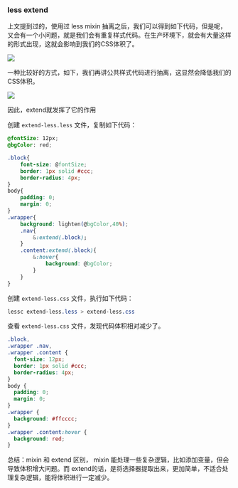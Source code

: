 ### less extend
上文提到过的，使用过 less mixin 抽离之后，我们可以得到如下代码，但是呢，又会有一个小问题，就是我们会有重复样式代码。在生产环境下，就会有大量这样的形式出现，这就会影响到我们的CSS体积了。

![](https://img-blog.csdnimg.cn/2020052917481580.png?x-oss-process=image/watermark,type_ZmFuZ3poZW5naGVpdGk,shadow_10,text_aHR0cHM6Ly9ibG9nLmNzZG4ubmV0L3dlaXhpbl80MjQyOTcxOA==,size_16,color_FFFFFF,t_70)

一种比较好的方式，如下，我们再讲公共样式代码进行抽离，这显然会降低我们的CSS体积。

![](https://img-blog.csdnimg.cn/20200529174929659.png?x-oss-process=image/watermark,type_ZmFuZ3poZW5naGVpdGk,shadow_10,text_aHR0cHM6Ly9ibG9nLmNzZG4ubmV0L3dlaXhpbl80MjQyOTcxOA==,size_16,color_FFFFFF,t_70)

因此，extend就发挥了它的作用

创建 `extend-less.less` 文件，复制如下代码：
```css
@fontSize: 12px;
@bgColor: red;

.block{
    font-size: @fontSize;
    border: 1px solid #ccc;
    border-radius: 4px;
}
body{
    padding: 0;
    margin: 0;
}
.wrapper{
    background: lighten(@bgColor,40%);
    .nav{
        &:extend(.block);
    }
    .content:extend(.block){
        &:hover{
            background: @bgColor;
        }
    }
}
```
创建 `extend-less.css` 文件，执行如下代码：

```css
lessc extend-less.less > extend-less.css
```
查看  `extend-less.css` 文件，发现代码体积相对减少了。
```css
.block,
.wrapper .nav,
.wrapper .content {
  font-size: 12px;
  border: 1px solid #ccc;
  border-radius: 4px;
}
body {
  padding: 0;
  margin: 0;
}
.wrapper {
  background: #ffcccc;
}
.wrapper .content:hover {
  background: red;
}
```

总结：mixin 和 extend 区别， mixin 能处理一些复杂逻辑，比如添加变量，但会导致体积增大问题。而 extend的话，是将选择器提取出来，更加简单，不适合处理复杂逻辑，能将体积进行一定减少。
